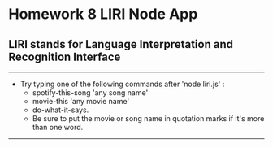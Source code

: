 # Homework 8 LIRI Node App

## LIRI stands for Language Interpretation and Recognition Interface

---------------------------------------------------------------------------------------------------------------

* Try typing one of the following commands after 'node liri.js' :
	* spotify-this-song 'any song name'
	* movie-this 'any movie name'
	* do-what-it-says.
	* Be sure to put the movie or song name in quotation marks if it's more than one word.

---------------------------------------------------------------------------------------------------------------